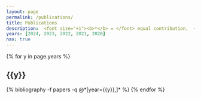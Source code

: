 ```yaml
---
layout: page
permalink: /publications/
title: Publications
description:  <font size="+1"><b>*</b> = </font> equal contribution,  <font size="+1"><b>&alpha;</b> = </font> alphabetically sorted
years: [2024, 2023, 2022, 2021, 2020]
nav: true
---
```


<div class="publications">

{% for y in page.years %}
  <h2 class="year">
    {{y}}
  </h2>
  {% bibliography -f papers -q @*[year={{y}},]* %}
{% endfor %}

</div>
